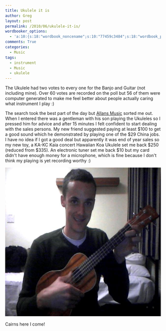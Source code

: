 ```yaml
---
title: Ukulele it is
author: Greg
layout: post
permalink: /2010/06/ukulele-it-is/
wordbooker_options:
  - 'a:10:{s:18:"wordbook_noncename";s:10:"77459c3484";s:18:"wordbook_page_post";s:4:"-100";s:18:"wordbook_orandpage";s:1:"2";s:23:"wordbook_default_author";s:1:"2";s:23:"wordbook_extract_length";s:3:"256";s:19:"wordbook_actionlink";s:3:"300";s:26:"wordbooker_publish_default";s:2:"on";s:18:"wordbook_attribute";s:31:"Posted a new post on their blog";s:29:"wordbooker_status_update_text";s:35:": New blog post :  %title% - %link%";s:20:"wordbook_comment_get";s:2:"on";}'
comments: True
categories:
  - Music
tags:
  - instrument
  - Music
  - ukulele
---
```

The Ukulele had two votes to every one for the Banjo and Guitar (not including mine). Over 60 votes are recorded on the poll but 56 of them were computer generated to make me feel better about people actually caring what instrument I play :)

The search took the best part of the day but [Allans Music][1] sorted me out. When I entered there was a gentleman with his son playing the Ukuleles so I pressed him for advice and after 15 minutes I felt confident to start dealing with the sales persons. My new friend suggested paying at least $100 to get a good sound which he demonstrated by playing one of the $29 China jobs. I have no idea if I got a good deal but apparently it was end of year sales so my new toy, a KA-KC Kaia concert Hawaiian Koa Ukulele set me back $250 (reduced from $335). An electronic tuner set me back $10 but my card didn't have enough money for a microphone, which is fine because I don't think my playing is yet recording worthy :)

[<img src="/wp-content/uploads/2010/06/2010-06-26-171407.jpg" alt="Ukulele" title="2010-06-26-171407" width="640" height="480" class="aligncenter size-full wp-image-434" />][2]

Cairns here I come!

 [1]: http://www.allansmusic.com.au/
 [2]: /wp-content/uploads/2010/06/2010-06-26-171407.jpg